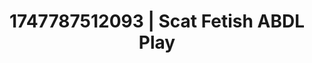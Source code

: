 ---
categories:
- Sensual teasing
- Erotic friction
- Digital dominatrix
- Lip gloss fantasy
- Athlete
image: /assets/images/1747787512093.jpg
layout: post
seo:
  description: Featured content with premium ABDL Play, Scat Fetish. HD images available.
  keywords: ABDL Play, Scat Fetish
  og_image: /assets/images/1747787512093.jpg
  schema_type: VisualArtwork
tags:
- ABDL Play
- Scat Fetish
- '#1747787512093'
title: 1747787512093 | Scat Fetish ABDL Play
---